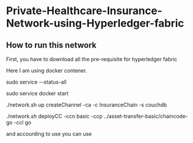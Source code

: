 # Private-Healthcare-Insurance-Network-using-Hyperledger-fabric

## How to run this network 

First, you have to download all the pre-requisite for hyperledger fabric

Here I am using docker contener. 

sudo service --status-all 

sudo service docker start

./network.sh up createChannel -ca -c InsuranceChain -s couchdb

./network.sh deployCC -ccn basic -ccp ../asset-transfer-basic/chaincode-go -ccl go

and accourding to use you can use
